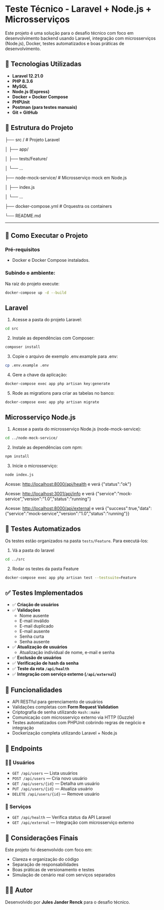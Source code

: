 # Teste Técnico - Laravel + Node.js + Microsserviços

Este projeto é uma solução para o desafio técnico com foco em desenvolvimento backend usando Laravel, integração com microsserviços (Node.js), Docker, testes automatizados e boas práticas de desenvolvimento.

## 🔧 Tecnologias Utilizadas

- **Laravel 12.21.0**
- **PHP 8.3.6**
- **MySQL**
- **Node.js (Express)**
- **Docker + Docker Compose**
- **PHPUnit**
- **Postman (para testes manuais)**
- **Git + GitHub**

## 📁 Estrutura do Projeto


├── src / # Projeto Laravel

│ ├── app/

│ ├── tests/Feature/

│ └── ...

├── node-mock-service/ # Microsserviço mock em Node.js

│ ├── index.js

│ └── ...

├── docker-compose.yml # Orquestra os containers

└── README.md


---

## 🚀 Como Executar o Projeto

### Pré-requisitos

- Docker e Docker Compose instalados.

### Subindo o ambiente:

Na raiz do projeto execute:

```bash
docker-compose up -d --build
```

## Laravel

1. Acesse a pasta do projeto Laravel:

```bash
cd src
```
2. Instale as dependências com Composer:

```bash
composer install
```

3. Copie o arquivo de exemplo .env.example para .env:

```bash
cp .env.example .env
```

4. Gere a chave da aplicação:

```bash
docker-compose exec app php artisan key:generate
```

5. Rode as migrations para criar as tabelas no banco:

```bash
docker-compose exec app php artisan migrate
```

## Microsserviço Node.js

1. Acesse a pasta do microsserviço Node.js (node-mock-service):

```bash
cd ../node-mock-service/
```

2. Instale as dependências com npm:

```bash
npm install
```

3. Inicie o microsserviço:

```bash
node index.js
```

Acesse: [http://localhost:8000/api/health](http://localhost:8000/api/health)  e verá {"status":"ok"}

Acesse: [http://localhost:3001/api/info](http://localhost:3001/api/info) e verá {"service":"mock-service","version":"1.0","status":"running"}

Acesse: [http://localhost:8000/api/external](http://localhost:8000/api/external) e verá {"success":true,"data":{"service":"mock-service","version":"1.0","status":"running"}}

## 🧪 Testes Automatizados

Os testes estão organizados na pasta `tests/Feature`. Para executá-los:

1. Vá a pasta do laravel

```bash
cd ../src
```
2. Rodar os testes da pasta Feature

```bash
docker-compose exec app php artisan test --testsuite=Feature
```

## ✅ Testes Implementados

- ✅ **Criação de usuários**
- ✅ **Validações**
  - Nome ausente
  - E-mail inválido
  - E-mail duplicado
  - E-mail ausente
  - Senha curta
  - Senha ausente
- ✅ **Atualização de usuários**
  - Atualização individual de nome, e-mail e senha
- ✅ **Exclusão de usuários**
- ✅ **Verificação de hash da senha**
- ✅ **Teste da rota `/api/health`**
- ✅ **Integração com serviço externo (`/api/external`)**

## 🔐 Funcionalidades

- API RESTful para gerenciamento de usuários
- Validações completas com **Form Request Validation**
- Criptografia de senha utilizando `Hash::make`
- Comunicação com microsserviço externo via HTTP (Guzzle)
- Testes automatizados com PHPUnit cobrindo regras de negócio e integração
- Dockerização completa utilizando Laravel + Node.js
  
## 📄 Endpoints

### 🧑‍💼 Usuários

- `GET /api/users` — Lista usuários  
- `POST /api/users` — Cria novo usuário  
- `GET /api/users/{id}` — Detalha um usuário  
- `PUT /api/users/{id}` — Atualiza usuário  
- `DELETE /api/users/{id}` — Remove usuário  

### 🔧 Serviços

- `GET /api/health` — Verifica status da API Laravel  
- `GET /api/external` — Integração com microsserviço externo

## 📌 Considerações Finais

Este projeto foi desenvolvido com foco em:

- Clareza e organização do código  
- Separação de responsabilidades  
- Boas práticas de versionamento e testes  
- Simulação de cenário real com serviços separados  

## 🧑‍💻 Autor

Desenvolvido por **Jules Jander Renck** para o desafio técnico.





